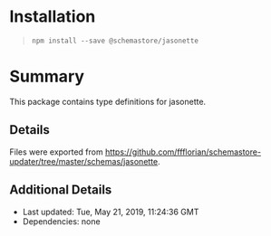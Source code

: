 # Installation
> `npm install --save @schemastore/jasonette`

# Summary
This package contains type definitions for jasonette.

## Details
Files were exported from https://github.com/ffflorian/schemastore-updater/tree/master/schemas/jasonette.

## Additional Details
* Last updated: Tue, May 21, 2019, 11:24:36 GMT
* Dependencies: none
